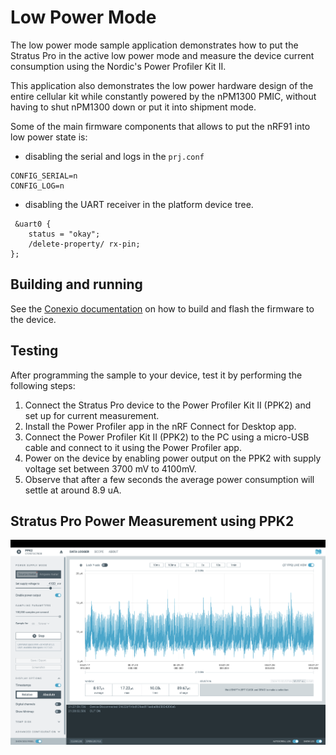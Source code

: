 
# Low Power Mode

The low power mode sample application demonstrates how to put the Stratus Pro in the active low power mode and measure the device current consumption using the Nordic's Power Profiler Kit II.

This application also demonstrates the low power hardware design of the entire cellular kit while constantly powered by the nPM1300 PMIC, without having to shut nPM1300 down or put it into shipment mode.

Some of the main firmware components that allows to put the nRF91 into low power state is:
- disabling the serial and logs in the `prj.conf`

```
CONFIG_SERIAL=n
CONFIG_LOG=n
```

- disabling the UART receiver in the platform device tree.

```
 &uart0 {
	status = "okay";
	/delete-property/ rx-pin;
};
```

## Building and running

See the [Conexio documentation](https://docs.conexiotech.com/) on how to build and flash the firmware to the device.

## Testing

After programming the sample to your device, test it by performing the following steps:
1. Connect the Stratus Pro device to the Power Profiler Kit II (PPK2) and set up for current measurement.
2. Install the Power Profiler app in the nRF Connect for Desktop app.
3. Connect the Power Profiler Kit II (PPK2) to the PC using a micro-USB cable and connect to it using the Power Profiler app.
4. Power on the device by enabling power output on the PPK2 with supply voltage set between 3700 mV to 4100mV.
5. Observe that after a few seconds the average power consumption will settle at around 8.9 uA.


## Stratus Pro Power Measurement using PPK2

![Stratus Pro nRF9151 Power Cons](stratus_pro_nRF9151_power_cons.png)
